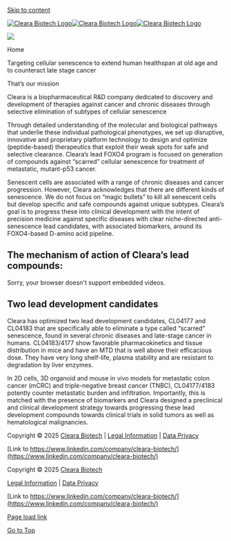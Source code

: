 [Skip to content](https://www.clearabiotech.com/#content)

[![Cleara Biotech Logo](https://www.clearabiotech.com/wp-content/uploads/2022/07/CLEARA-logo-2022-2.png)![Cleara Biotech Logo](https://www.clearabiotech.com/wp-content/uploads/2022/07/CLEARA-logo-mobile-2.png)![Cleara Biotech Logo](https://www.clearabiotech.com/wp-content/uploads/2022/07/CLEARA-logo-mobile-2.png)](https://www.clearabiotech.com/)

[![](data:image/svg+xml)](https://www.clearabiotech.com/)

Home

Targeting cellular senescence to extend human healthspan at old age and to counteract late stage cancer

That’s our mission

Cleara is a biopharmaceutical R&D company dedicated to discovery and development of therapies against cancer and chronic diseases through selective elimination of subtypes of cellular senescence

Through detailed understanding of the molecular and biological pathways that underlie these individual pathological phenotypes, we set up disruptive, innovative and proprietary platform technology to design and optimize (peptide-based) therapeutics that exploit their weak spots for safe and selective clearance. Cleara’s lead FOXO4 program is focused on generation of compounds against “scarred” cellular senescence for treatment of metastatic, mutant-p53 cancer.

Senescent cells are associated with a range of chronic diseases and cancer progression. However, Cleara acknowledges that there are different kinds of senescence. We do not focus on “magic bullets” to kill all senescent cells but develop specific and safe compounds against unique subtypes. Cleara’s goal is to progress these into clinical development with the intent of precision medicine against specific diseases with clear niche-directed anti-senescence lead candidates, with associated biomarkers, around its FOXO4-based D-amino acid pipeline.

## The mechanism of action of Cleara’s lead compounds:

Sorry, your browser doesn't support embedded videos.

## Two lead development candidates

Cleara has optimized two lead development candidates, CL04177 and CL04183 that are specifically able to eliminate a type called “scarred” senescence, found in several chronic diseases and late-stage cancer in humans. CL04183/4177 show favorable pharmacokinetics and tissue distribution in mice and have an MTD that is well above their efficacious dose. They have very long shelf-life, plasma stability and are resistant to degradation by liver enzymes.

In 2D cells, 3D organoid and mouse in vivo models for metastatic colon cancer (mCRC) and triple-negative breast cancer (TNBC), CL04177/4183 potently counter metastatic burden and infiltration. Importantly, this is matched with the presence of biomarkers and Cleara designed a preclinical and clinical development strategy towards progressing these lead development compounds towards clinical trials in solid tumors as well as hematological malignancies.

Copyright © 2025 [Cleara Biotech](https://www.clearabiotech.com/) \| [Legal Information](https://www.clearabiotech.com/legal-information/) \| [Data Privacy](https://www.clearabiotech.com/data-privacy/)

[Link to https://www.linkedin.com/company/cleara-biotech/](https://www.linkedin.com/company/cleara-biotech/)

Copyright © 2025 [Cleara Biotech](https://www.clearabiotech.com/)

[Legal Information](https://www.clearabiotech.com/legal-information/) \| [Data Privacy](https://www.clearabiotech.com/data-privacy/)

[Link to https://www.linkedin.com/company/cleara-biotech/](https://www.linkedin.com/company/cleara-biotech/)

[Page load link](https://www.clearabiotech.com/#)

[Go to Top](https://www.clearabiotech.com/#)